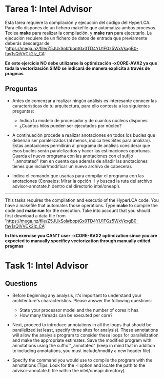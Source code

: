 # Tarea 1: Intel Advisor

Esta tarea requiere la compilación y ejecución del código del HyperLCA. Para ello dispones de un fichero makefile que automatiza ambos procesos.
Teclea **make** para realizar la compilación, y **make run** para ejecutarlo.
La ejecución requiere de un fichero de datos de entrada que previamente deberás descargar de 'https://mega.nz/file/Z5JUkSoI#boptGx0TD4YU1FGz5WxVkxgB0-fav1sQiVVCk2lz_CA'

**En este ejercicio NO debe utilizarse la optimización -xCORE-AVX2 ya que toda la vectorización SIMD se indicará de manera explícita a través de pragmas**

## Preguntas
* Antes de comenzar a realizar ningún análisis es interesante conocer las características de tu arquitectura, para ello contesta a las siguientes preguntas:
    * Indica tu modelo de procesador y de cuantos núcleos dispones
    * ¿Cuantos hilos pueden ser ejecutados por núcleo?

* A continuación procede a realizar anotaciones en todos los bucles que deberían ser paralelizados (al menos, indica tres Sites para analizar). Estas anotaciones permitirán al programa de análisis considerar que esos bucles serán paralelizados y hacer las estimaciones oportunas. Guarda el nuevo programa con las anotaciones con el sufijo "_annotated" (ten en cuenta que además de añadir las anotaciones tienes que incluir/modificar un nuevo archivo de cabecera).

* Indica el comando que usarías para compilar el programa con las anotaciones (Consejos: Mirar la opción -I y buscad la ruta del archivo advisor-annotate.h dentro del directorio intel/oneapi).


----
This tasks requires the compilation and executio of the HyperLCA code. You have a makefile that automates those operations.
Type **make** to compile the code and **make run** for the execution.
Take into account that you should first download a data file from 'https://mega.nz/file/Z5JUkSoI#boptGx0TD4YU1FGz5WxVkxgB0-fav1sQiVVCk2lz_CA'

**In this exercise you CAN'T user -xCORE-AVX2 optimization since you are expected to manually specificy vectorization through manually edited pragmas**
# Task 1: Intel Advisor

## Questions
* Before beginning any analysis, it's important to understand your architecture's characteristics. Please answer the following questions:
    * State your processor model and the number of cores it has.
    * How many threads can be executed per core?

* Next, proceed to introduce annotations in all the loops that should be parallelized (at least, specify three sites for analysis). These annotations will allow the analysis program to consider these loops for parallelization and make the appropriate estimates. Save the modified program with annotations using the suffix "_annotated" (keep in mind that in addition to including annotations, you must include/modify a new header file).

* Specify the command you would use to compile the program with the annotations (Tips: Look for the -I option and locate the path to the advisor-annotate.h file within the intel/oneapi directory).

